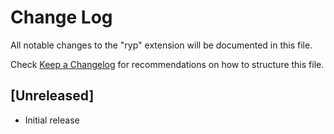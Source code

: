 # Change Log

All notable changes to the "ryp" extension will be documented in this file.

Check [Keep a Changelog](http://keepachangelog.com/) for recommendations on how to structure this file.

## [Unreleased]

- Initial release